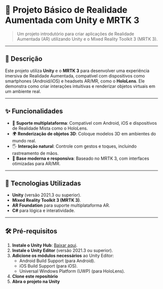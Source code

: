 # 🌟 Projeto Básico de Realidade Aumentada com Unity e MRTK 3

> Um projeto introdutório para criar aplicações de Realidade Aumentada (AR) utilizando Unity e o Mixed Reality Toolkit 3 (MRTK 3).

---

## 📖 Descrição

Este projeto utiliza **Unity** e o **MRTK 3** para desenvolver uma experiência imersiva de Realidade Aumentada, compatível com dispositivos como smartphones (Android/iOS) e headsets AR/MR, como o **HoloLens**. Ele demonstra como criar interações intuitivas e renderizar objetos virtuais em um ambiente real.

---

## ✨ Funcionalidades

- 📱 **Suporte multiplataforma**: Compatível com Android, iOS e dispositivos de Realidade Mista como o HoloLens.
- 🌍 **Renderização de objetos 3D**: Coloque modelos 3D em ambientes do mundo real.
- 🖐️ **Interação natural**: Controle com gestos e toques, incluindo rastreamento de mãos.
- 🚀 **Base moderna e responsiva**: Baseado no MRTK 3, com interfaces otimizadas para AR/MR.

---

## 🚀 Tecnologias Utilizadas

- **Unity** (versão 2021.3 ou superior).
- **Mixed Reality Toolkit 3 (MRTK 3)**.
- **AR Foundation** para suporte multiplataforma AR.
- **C#** para lógica e interatividade.

---

## 🛠️ Pré-requisitos

1. **Instale o Unity Hub**: [Baixar aqui](https://unity.com/download).
2. **Instale o Unity Editor** (versão 2021.3 ou superior).
3. **Adicione os módulos necessários** ao Unity Editor:
   - Android Build Support (para Android).
   - iOS Build Support (para iOS).
   - Universal Windows Platform (UWP) (para HoloLens).
4. **Clone este repositório**
5.  **Abra o projeto na Unity**

